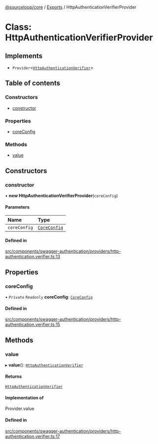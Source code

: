 [@sourceloop/core](../README.md) / [Exports](../modules.md) / HttpAuthenticationVerifierProvider

# Class: HttpAuthenticationVerifierProvider

## Implements

- `Provider`<[`HttpAuthenticationVerifier`](../modules.md#httpauthenticationverifier)\>

## Table of contents

### Constructors

- [constructor](HttpAuthenticationVerifierProvider.md#constructor)

### Properties

- [coreConfig](HttpAuthenticationVerifierProvider.md#coreconfig)

### Methods

- [value](HttpAuthenticationVerifierProvider.md#value)

## Constructors

### constructor

• **new HttpAuthenticationVerifierProvider**(`coreConfig`)

#### Parameters

| Name | Type |
| :------ | :------ |
| `coreConfig` | [`CoreConfig`](../interfaces/CoreConfig.md) |

#### Defined in

[src/components/swagger-authentication/providers/http-authentication.verifier.ts:13](https://github.com/sourcefuse/loopback4-microservice-catalog/blob/68ec38a2a/packages/core/src/components/swagger-authentication/providers/http-authentication.verifier.ts#L13)

## Properties

### coreConfig

• `Private` `Readonly` **coreConfig**: [`CoreConfig`](../interfaces/CoreConfig.md)

#### Defined in

[src/components/swagger-authentication/providers/http-authentication.verifier.ts:15](https://github.com/sourcefuse/loopback4-microservice-catalog/blob/68ec38a2a/packages/core/src/components/swagger-authentication/providers/http-authentication.verifier.ts#L15)

## Methods

### value

▸ **value**(): [`HttpAuthenticationVerifier`](../modules.md#httpauthenticationverifier)

#### Returns

[`HttpAuthenticationVerifier`](../modules.md#httpauthenticationverifier)

#### Implementation of

Provider.value

#### Defined in

[src/components/swagger-authentication/providers/http-authentication.verifier.ts:17](https://github.com/sourcefuse/loopback4-microservice-catalog/blob/68ec38a2a/packages/core/src/components/swagger-authentication/providers/http-authentication.verifier.ts#L17)
